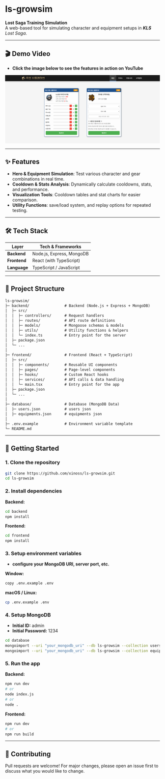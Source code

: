 # ls-growsim

**Lost Saga Training Simulation**  
A web-based tool for simulating character and equipment setups in ***KLS** Lost Saga*.

---
## 🎬 Demo Video 

- **Click the image below to see the features in action on YouTube**

[![Watch the video](./assets/screenshot.png)](https://www.youtube.com/watch?v=kowQr0Dwzh8)

---

## ✨ Features
- **Hero & Equipment Simulation**: Test various character and gear combinations in real time.  
- **Cooldown & Stats Analysis**: Dynamically calculate cooldowns, stats, and performance.  
- **Visualization Tools**: Cooldown tables and stat charts for easier comparison.  
- **Utility Functions**: save/load system, and replay options for repeated testing.  

---

## 🛠 Tech Stack
| Layer        | Tech & Frameworks         |
|--------------|---------------------------|
| **Backend**  | Node.js, Express, MongoDB |
| **Frontend** | React (with TypeScript)   |
| **Language** | TypeScript / JavaScript   |

---

## 📂 Project Structure

```plaintext
ls-growsim/
├─ backend/                # Backend (Node.js + Express + MongoDB)
│  ├─ src/
│  │  ├─ controllers/      # Request handlers
│  │  ├─ routes/           # API route definitions
│  │  ├─ models/           # Mongoose schemas & models
│  │  ├─ utils/            # Utility functions & helpers
│  │  └─ index.ts          # Entry point for the server
│  ├─ package.json
│  └─ ...
│
├─ frontend/               # Frontend (React + TypeScript)
│  ├─ src/
│  │  ├─ components/       # Reusable UI components
│  │  ├─ pages/            # Page-level components
│  │  ├─ hooks/            # Custom React hooks
│  │  ├─ services/         # API calls & data handling
│  │  └─ main.tsx          # Entry point for the app
│  ├─ package.json
│  └─ ...
│
├─ database/               # Database (MongoDB Data)
│  ├─ users.json           # users json
│  ├─ equipments.json      # equipments json
│
├─ .env.example            # Environment variable template
└─ README.md
```

---

## 🚀 Getting Started

### 1. Clone the repository
```bash
git clone https://github.com/xinoss/ls-growsim.git
cd ls-growsim
```

### 2. Install dependencies

**Backend:**
```bash
cd backend
npm install
```

**Frontend:**
```bash
cd frontend
npm install
```

### 3. Setup environment variables

- **configure your MongoDB URI, server port, etc.** 

**Window:**
```bash
copy .env.example .env
```

**macOS / Linux:**
```bash
cp .env.example .env
```

### 4. Setup MongoDB 

- **Initial ID:** admin  
- **Initial Password:** 1234

```bash
cd database
mongoimport --uri "your_mongodb_uri" --db ls-growsim --collection users --file users.json --jsonArray
mongoimport --uri "your_mongodb_uri" --db ls-growsim --collection equipments --file equipments.json --jsonArray
```

### 5. Run the app

**Backend:**
```bash
npm run dev
# or
node index.js
# or
node .
```

**Frontend:**
```bash
npm run dev
# or
npm run build
```

---

## 🤝 Contributing
Pull requests are welcome! For major changes, please open an issue first to discuss what you would like to change.  
